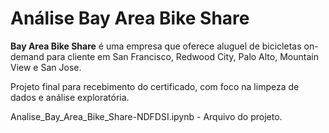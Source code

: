 # Análise Bay Area Bike Share

**Bay Area Bike Share** é uma empresa que oferece aluguel de bicicletas on-demand para cliente em San Francisco, Redwood City, Palo Alto, Mountain View e San Jose.

Projeto final para recebimento do certificado, com foco na limpeza de dados e análise exploratória.

Analise_Bay_Area_Bike_Share-NDFDSI.ipynb - Arquivo do projeto.

